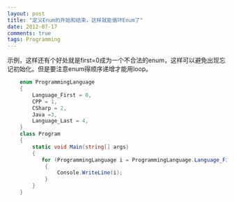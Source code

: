 ```yaml
---
layout: post
title: "定义Enum的开始和结束，这样就能循环Enum了"
date: 2012-07-17
comments: true
tags: Programming
---
```


示例，这样还有个好处就是first=0成为一个不合法的enum，这样可以避免出现忘记初始化。但是要注意enum得顺序递增才能用loop。

```csharp
	enum ProgrammingLanguage
    {
        Language_First = 0,
        CPP = 1,
        CSharp = 2,
        Java =3,
        Language_Last = 4,
    }
    class Program
    {
        static void Main(string[] args)
        {
           for (ProgrammingLanguage i = ProgrammingLanguage.Language_First + 1; i < ProgrammingLanguage.Language_Last; i++)
            {
                Console.WriteLine(i);
            }
        }
    }
```